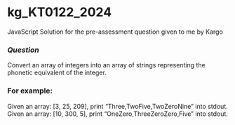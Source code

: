 # kg_KT0122_2024
JavaScript Solution for the pre-assessment question given to me by Kargo


### *Question*
Convert an array of integers into an array of strings representing the phonetic equivalent of the
integer.

### For example:
Given an array: [3, 25, 209], print “Three,TwoFive,TwoZeroNine” into stdout.
Given an array: [10, 300, 5], print “OneZero,ThreeZeroZero,Five” into stdout.
